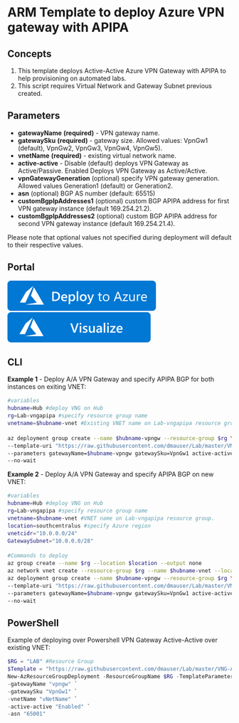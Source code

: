 # ARM Template to deploy Azure VPN gateway with APIPA

## Concepts

1. This template deploys Active-Active Azure VPN Gateway with APIPA to help provisioning on automated labs.
2. This script requires Virtual Network and Gateway Subnet previous created.

## Parameters

- **gatewayName** **(required)** - VPN gateway name. 
- **gatewaySku** **(required)** - gateway size. Allowed values: VpnGw1 (default), VpnGw2, VpnGw3, VpnGw4, VpnGw5).
- **vnetName** **(required)** -  existing virtual network name.
- **active-active** - Disable (default) deploys VPN Gateway as Active/Passive. Enabled Deploys VPN Gateway as Active/Active.
- **vpnGatewayGeneration** (optional) specify VPN gateway generation. Allowed values Generation1 (default) or Generation2.
- **asn** (optional) BGP AS number (default: 65515)
- **customBgpIpAddresses1** (optional) custom BGP APIPA address for first VPN gateway instance (default 169.254.21.2).
- **customBgpIpAddresses2** (optional) custom BGP APIPA address for second VPN gateway instance (default 169.254.21.4).

Please note that optional values not specified during deployment will default to their respective values.

## Portal

[![Deploy To Azure](https://raw.githubusercontent.com/Azure/azure-quickstart-templates/master/1-CONTRIBUTION-GUIDE/images/deploytoazure.svg?sanitize=true)](https://portal.azure.com/#create/Microsoft.Template/uri/https%3A%2F%2Fraw.githubusercontent.com%2Fdmauser%2FLab%2Fmaster%2FVNG-APIPA%2Fvng-apipa.json)
[![Visualize](https://raw.githubusercontent.com/Azure/azure-quickstart-templates/master/1-CONTRIBUTION-GUIDE/images/visualizebutton.svg?sanitize=true)](http://armviz.io/#/?load=https%3A%2F%2Fraw.githubusercontent.com%2Fdmauser%2FLab%2Fmaster%2FVNG-APIPA%2Fvng-apipa.json)

## CLI

**Example 1** - Deploy A/A VPN Gateway and specify APIPA BGP for both instances on exiting VNET:

```bash
#variables
hubname=Hub #deploy VNG on Hub
rg=Lab-vngapipa #specify resource group name
vnetname=$hubname-vnet #Existing VNET name on Lab-vngapipa resource group.

az deployment group create --name $hubname-vpngw --resource-group $rg \
--template-uri "https://raw.githubusercontent.com/dmauser/Lab/master/VNG-APIPA/vng-apipa.json" \
--parameters gatewayName=$hubname-vpngw gatewaySku=VpnGw1 active-active=enabled vnetName=$vnetname customBgpIpAddresses1=169.254.21.2 customBgpIpAddresses2=169.254.21.4 \
--no-wait
```

**Example 2** - Deploy A/A VPN Gateway and specify APIPA BGP on new VNET:

```bash
#variables
hubname=Hub #deploy VNG on Hub
rg=Lab-vngapipa #specify resource group name
vnetname=$hubname-vnet #VNET name on Lab-vngapipa resource group.
location=southcentralus #specify Azure region
vnetcidr="10.0.0.0/24"
GatewaySubnet="10.0.0.0/28"

#Commands to deploy
az group create --name $rg --location $location --output none
az network vnet create --resource-group $rg --name $hubname-vnet --location $location --address-prefixes $vnetcidr --subnet-name GatewaySubnet --subnet-prefix $GatewaySubnet
az deployment group create --name $hubname-vpngw --resource-group $rg \
--template-uri "https://raw.githubusercontent.com/dmauser/Lab/master/VNG-APIPA/vng-apipa.json" \
--parameters gatewayName=$hubname-vpngw gatewaySku=VpnGw1 active-active=enabled vnetName=$vnetname customBgpIpAddresses1=169.254.21.2 customBgpIpAddresses2=169.254.21.4 \
--no-wait
```

## PowerShell

Example of deploying over Powershell VPN Gateway Active-Active over existing VNET:

```Powershell
$RG = "LAB" #Resource Group
$Template = "https://raw.githubusercontent.com/dmauser/Lab/master/VNG-APIPA/vng-apipa.json"
New-AzResourceGroupDeployment -ResourceGroupName $RG -TemplateParameterUri $Template `
-gatewayName "vpngw" `
-gatewaySku "VpnGw1" `
-vnetName "vNetName" `
-active-active "Enabled" `
-asn "65001"
```
